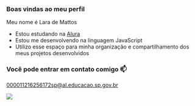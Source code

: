 

### Boas vindas ao meu perfil 

Meu nome é Lara de Mattos

- Estou estudando na [Alura](https://www.alura.com.br)
- Estou me desenvolvendo na linguagem JavaScript
- Utilizo esse espaço para minha organização e compartilhamento dos meus projetos desenvolvidos

### Você pode entrar em contato comigo 📫

000011216256172sp@al.educacao.sp.gov.br

![](https://media1.tenor.com/m/pFz1Q12_hXEAAAAd/cat-holding-head-cat.gif)

